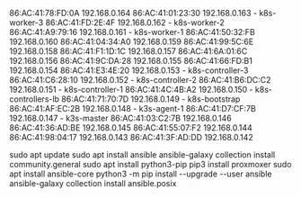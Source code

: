 86:AC:41:78:FD:0A 192.168.0.164
86:AC:41:01:23:30 192.168.0.163 - k8s-worker-3
86:AC:41:FD:2E:4F 192.168.0.162 - k8s-worker-2
86:AC:41:A9:79:16 192.168.0.161 - k8s-worker-1
86:AC:41:50:32:FB 192.168.0.160
86:AC:41:04:34:A0 192.168.0.159
86:AC:41:99:5C:6E 192.168.0.158
86:AC:41:F1:1D:1C 192.168.0.157
86:AC:41:6A:01:6C 192.168.0.156
86:AC:41:9C:DA:28 192.168.0.155
86:AC:41:66:FD:B1 192.168.0.154
86:AC:41:E3:4E:20 192.168.0.153 - k8s-controller-3
86:AC:41:C6:28:10 192.168.0.152 - k8s-controller-2
86:AC:41:B6:DC:C2 192.168.0.151 - k8s-controller-1
86:AC:41:4C:4B:A2 192.168.0.150 - k8s-controllers-lb
86:AC:41:71:70:7D 192.168.0.149 - k8s-bootstrap
86:AC:41:AF:EC:2B 192.168.0.148 - k3s-agent-1
86:AC:41:D7:CF:7B 192.168.0.147 - k3s-master
86:AC:41:03:C2:7B 192.168.0.146
86:AC:41:36:AD:BE 192.168.0.145
86:AC:41:55:07:F2 192.168.0.144
86:AC:41:98:04:17 192.168.0.143
86:AC:41:3F:AD:DD 192.168.0.142

sudo apt update
sudo apt install ansible
ansible-galaxy collection install community.general
sudo apt install python3-pip
pip3 install proxmoxer
sudo apt install ansible-core
python3 -m pip install --upgrade --user ansible
ansible-galaxy collection install ansible.posix